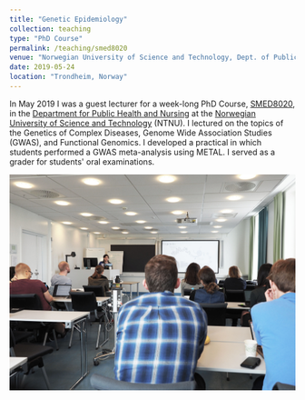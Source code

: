 ```yaml
---
title: "Genetic Epidemiology"
collection: teaching
type: "PhD Course"
permalink: /teaching/smed8020
venue: "Norwegian University of Science and Technology, Dept. of Public Health and Nursing "
date: 2019-05-24
location: "Trondheim, Norway" 
---
```


In May 2019 I was a guest lecturer for a week-long PhD Course, [SMED8020](https://www.ntnu.edu/studies/courses/SMED8020#tab=omEmnet), in the [Department for Public Health and Nursing](http://www.ntnu.edu/ism) at the [Norwegian University of Science and Technology](https://www.ntnu.edu) (NTNU). I lectured on the topics of the Genetics of Complex Diseases, Genome Wide Association Studies (GWAS), and Functional Genomics. I developed a practical in which students performed a GWAS meta-analysis using METAL. I served as a grader for students' oral examinations.

![Brooke teaching in Trondheim, Norway](https://github.com/bnwolford/bnwolford.github.io/blob/master/images/image005.jpg)
